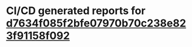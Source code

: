 # CI/CD generated reports for [d7634f085f2bfe07970b70c238e823f91158f092](https://github.com/hydephp/develop/commit/d7634f085f2bfe07970b70c238e823f91158f092)
